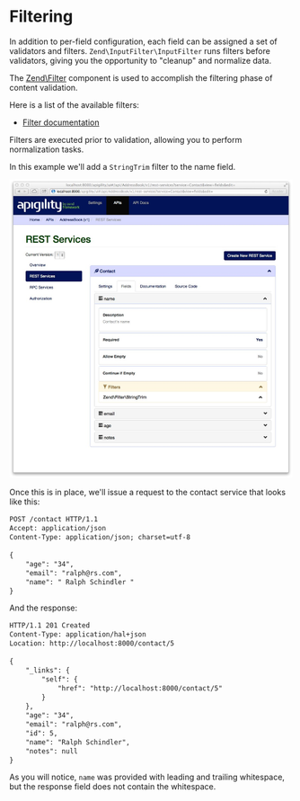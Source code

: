 Filtering
=========

In addition to per-field configuration, each field can be assigned a set of validators and filters.
`Zend\InputFilter\InputFilter` runs filters before validators, giving you the opportunity to
"cleanup" and normalize data.

The [Zend\Filter](http://framework.zend.com/manual/2.3/en/modules/zend.filter.html) component is
used  to accomplish the filtering phase of content validation.

Here is a list of the available filters:

- [Filter documentation](http://framework.zend.com/manual/2.3/en/modules/zend.filter.set.html)

Filters are executed prior to validation, allowing you to perform normalization tasks.

In this example we'll add a `StringTrim` filter to the name field.

![Content Validation Filtering Setup](/asset/apigility-documentation/img/content-validation-filtering-setup.jpg)

Once this is in place, we'll issue a request to the contact service that looks like this:

```HTTP
POST /contact HTTP/1.1
Accept: application/json
Content-Type: application/json; charset=utf-8

{
    "age": "34",
    "email": "ralph@rs.com",
    "name": " Ralph Schindler "
}
```

And the response:

```HTTP
HTTP/1.1 201 Created
Content-Type: application/hal+json
Location: http://localhost:8000/contact/5

{
    "_links": {
        "self": {
            "href": "http://localhost:8000/contact/5"
        }
    },
    "age": "34",
    "email": "ralph@rs.com",
    "id": 5,
    "name": "Ralph Schindler",
    "notes": null
}
```

As you will notice, `name` was provided with leading and trailing whitespace, but the response field
does not contain the whitespace. 
